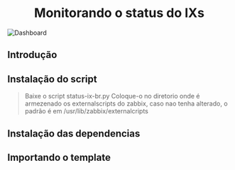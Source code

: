 <h1 align="center"> Monitorando o status do IXs </h1>

![Dashboard](https://user-images.githubusercontent.com/60305462/162094385-d89f4cca-a3f9-4252-887e-68b255576ea2.jpg)


## Introdução

## Instalação do script

> Baixe o script status-ix-br.py 
> Coloque-o no diretorio onde é armezenado os externalscripts do zabbix, caso nao tenha alterado, o padrão é em /usr/lib/zabbix/externalcripts

## Instalação das dependencias

## Importando o template
